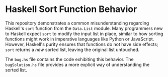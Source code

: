 # Haskell Sort Function Behavior

This repository demonstrates a common misunderstanding regarding Haskell's `sort` function from the `Data.List` module.  Many programmers new to Haskell expect `sort` to modify the input list in place, similar to how sorting functions might work in imperative languages like Python or JavaScript.  However, Haskell's purity ensures that functions do not have side effects; `sort` returns a *new* sorted list, leaving the original list untouched.

The `bug.hs` file contains the code exhibiting this behavior. The `bugSolution.hs` file provides a more explicit way of understanding the sorted list.